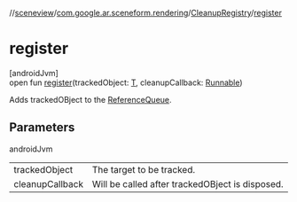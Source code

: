 //[sceneview](../../../index.md)/[com.google.ar.sceneform.rendering](../index.md)/[CleanupRegistry](index.md)/[register](register.md)

# register

[androidJvm]\
open fun [register](register.md)(trackedObject: [T](../../com.google.ar.sceneform.resources/-resource-registry/index.md), cleanupCallback: [Runnable](https://developer.android.com/reference/kotlin/java/lang/Runnable.html))

Adds trackedOBject to the [ReferenceQueue](https://developer.android.com/reference/kotlin/java/lang/ref/ReferenceQueue.html).

## Parameters

androidJvm

| | |
|---|---|
| trackedObject | The target to be tracked. |
| cleanupCallback | Will be called after trackedOBject is disposed. |
